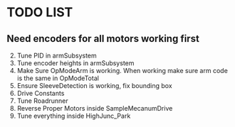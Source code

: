 # TODO LIST
## Need encoders for all motors working first

2) Tune PID in armSubsystem
3) Tune encoder heights in armSubsystem
4) Make Sure OpModeArm is working. When working make sure arm code is the same in OpModeTotal
5) Ensure SleeveDetection is working, fix bounding box
6) Drive Constants
7) Tune Roadrunner
8) Reverse Proper Motors inside SampleMecanumDrive
9) Tune everything inside HighJunc_Park